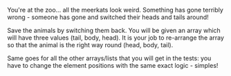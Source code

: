 You're at the zoo... all the meerkats look weird. Something has gone terribly wrong - someone has gone and switched
their heads and tails around!

Save the animals by switching them back. You will be given an array which will have three values (tail, body, head). It
is your job to re-arrange the array so that the animal is the right way round (head, body, tail).

Same goes for all the other arrays/lists that you will get in the tests: you have to change the element positions with
the same exact logic - simples!
